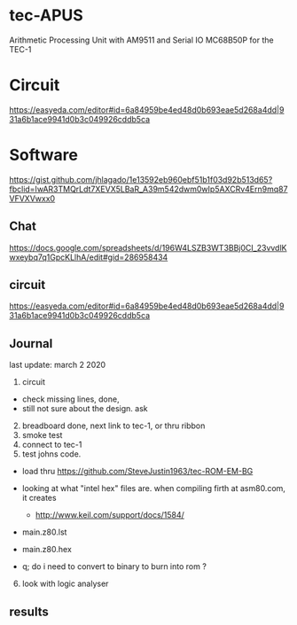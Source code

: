 # tec-APUS

Arithmetic Processing Unit with AM9511 and Serial IO MC68B50P for the TEC-1

# Circuit
https://easyeda.com/editor#id=6a84959be4ed48d0b693eae5d268a4dd|931a6b1ace9941d0b3c049926cddb5ca

# Software
https://gist.github.com/jhlagado/1e13592eb960ebf51b1f03d92b513d65?fbclid=IwAR3TMQrLdt7XEVX5LBaR_A39m542dwm0wIp5AXCRv4Ern9mq87VFVXVwxx0

## Chat
https://docs.google.com/spreadsheets/d/196W4LSZB3WT3BBj0CI_23vvdlKwxeybq7q1GpcKLlhA/edit#gid=286958434



## circuit
https://easyeda.com/editor#id=6a84959be4ed48d0b693eae5d268a4dd|931a6b1ace9941d0b3c049926cddb5ca


## Journal
last update: march 2 2020

1. circuit
* check missing lines, done, 
* still not sure about the design. ask 
2. breadboard done, next link to tec-1, or thru ribbon
3. smoke test 
4. connect to tec-1
5. test johns code.
* load thru https://github.com/SteveJustin1963/tec-ROM-EM-BG
* looking at what "intel hex" files are. when compiling firth at asm80.com, it creates 
  * http://www.keil.com/support/docs/1584/
  
* main.z80.lst
* main.z80.hex
* q; do i need to convert to binary to burn into rom ?
6. look with logic analyser 

## results 
